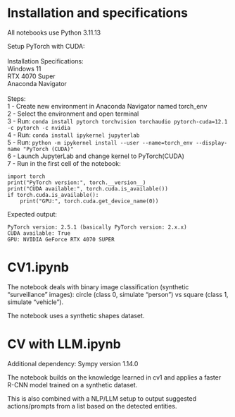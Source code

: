 # Installation and specifications

All notebooks use Python 3.11.13

Setup PyTorch with CUDA: <br><br>
Installation Specifications:<br>
Windows 11<br>
RTX 4070 Super<br>
Anaconda Navigator <br>
<br>
Steps:<br>
1 - Create new environment in Anaconda Navigator named torch_env<br>
2 - Select the environment and open terminal<br>
3 - Run: ```conda install pytorch torchvision torchaudio pytorch-cuda=12.1 -c pytorch -c nvidia```<br>
4 - Run: ```conda install ipykernel jupyterlab```<br>
5 - Run: ```python -m ipykernel install --user --name=torch_env --display-name "PyTorch (CUDA)"```<br>
6 - Launch JupyterLab and change kernel to PyTorch(CUDA)<br>
7 - Run in the first cell of the notebook:<br>
```
import torch
print("PyTorch version:", torch.__version__)
print("CUDA available:", torch.cuda.is_available())
if torch.cuda.is_available():
    print("GPU:", torch.cuda.get_device_name(0))
```
Expected output:
```
PyTorch version: 2.5.1 (basically PyTorch version: 2.x.x)
CUDA available: True
GPU: NVIDIA GeForce RTX 4070 SUPER
```

# CV1.ipynb
The notebook deals with binary image classification (synthetic “surveillance” images): circle (class 0, simulate “person”) vs square (class 1, simulate “vehicle”).

The notebook uses a synthetic shapes dataset.

# CV with LLM.ipynb
Additional dependency:
Sympy version 1.14.0

The notebook builds on the knowledge learned in cv1 and applies a faster R-CNN model trained on a synthetic dataset.

This is also combined with a NLP/LLM setup to output suggested actions/prompts from a list based on the detected entities. 
